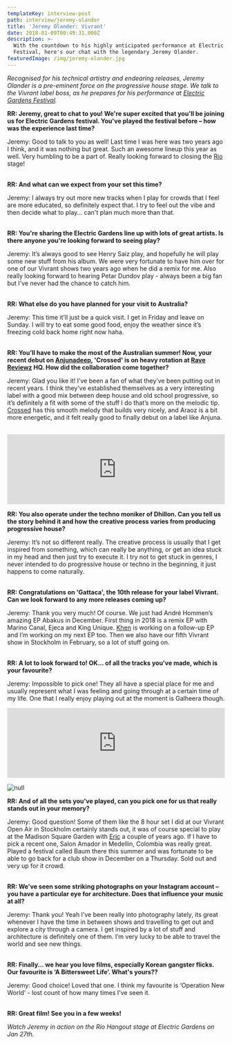 ```yaml
---
templateKey: interview-post
path: interview/jeremy-olander
title: 'Jeremy Olander: Vivrant'
date: 2018-01-09T00:49:31.000Z
description: >-
  With the countdown to his highly anticipated performance at Electric Gardens
  Festival, here's our chat with the legendary Jeremy Olander.
featuredImage: /img/jeremy-olander.jpg
---
```

_Recognised for his technical artistry and endearing releases, Jeremy Olander is a pre-eminent force on the progressive house stage. We talk to the Vivrant label boss, as he prepares for his performance at [Electric Gardens Festival](https://www.ravereviewz.net.au/interview/damian-gelle-electric-gardens/)._

**RR: Jeremy, great to chat to you! We're super excited that you'll be joining us for Electric Gardens festival. You've played the festival before – how was the experience last time?**

Jeremy: Good to talk to you as well! Last time I was here was two years ago I think, and it was nothing but great. Such an awesome lineup this year as well. Very humbling to be a part of. Really looking forward to closing the [Rio](https://magazine.ravereviewz.net/interview/ricky-cooper/) stage!
<br><br>

**RR: And what can we expect from your set this time?**

Jeremy: I always try out more new tracks when I play for crowds that I feel are more educated, so definitely expect that. I try to feel out the vibe and then decide what to play... can't plan much more than that.
<br><br>

**RR: You're sharing the Electric Gardens line up with lots of great artists. Is there anyone you're looking forward to seeing play?**

Jeremy: It’s always good to see Henry Saiz play, and hopefully he will play some new stuff from his album. We were very fortunate to have him over for one of our Vivrant shows two years ago when he did a remix for me. Also really looking forward to hearing Petar Dundov play - always been a big fan but I’ve never had the chance to catch him.
<br><br>

**RR: What else do you have planned for your visit to Australia?**

Jeremy: This time it’ll just be a quick visit. I get in Friday and leave on Sunday. I will try to eat some good food, enjoy the weather since it’s freezing cold back home right now haha.
<br><br>

**RR: You’ll have to make the most of the Australian summer! Now, your recent debut on **[**Anjunadeep**](https://www.facebook.com/anjunadeep)**, 'Crossed' is on heavy rotation at **[**Rave Reviewz**](https://www.ravereviewz.net/)** HQ. How did the collaboration come together?**

Jeremy: Glad you like it! I’ve been a fan of what they’ve been putting out in recent years. I think they’ve established themselves as a very interesting label with a good mix between deep house and old school progressive, so it’s definitely a fit with some of the stuff I do that’s more on the melodic tip. [Crossed](https://l.facebook.com/l.php?u=https%3A%2F%2Fwww.beatport.com%2Ftrack%2Fcrossed-original-mix%2F9949116&h=ATMgQ09FiY6LOv0mY2x4xP4IMVL0JeqImzBov6Qw8LkVEFRiTOLc-NcxCAgj53aB1wmP6EKf9audBt4jVCqhfRd4-14qTlLB_YtYRraQLvsjAZdUG5WRl8uv) has this smooth melody that builds very nicely, and Araoz is a bit more energetic, and it felt really good to finally debut on a label like Anjuna.
<br><br>

<iframe src="https://embed.beatport.com/?id=9949117&type=track" width="100%" height="162" frameborder="0" scrolling="no" style="max-width:600px;"></iframe>

**RR: You also operate under the techno moniker of Dhillon. Can you tell us the story behind it and how the creative process varies from producing progressive house?**

Jeremy: It’s not so different really. The creative process is usually that I get inspired from something, which can really be anything, or get an idea stuck in my head and then just try to execute it. I try not to get stuck in genres, I never intended to do progressive house or techno in the beginning, it just happens to come naturally.
<br><br>

**RR: Congratulations on 'Gattaca', the 10th release for your label Vivrant. Can we look forward to any more releases coming up?**

Jeremy: Thank you very much! Of course. We just had André Hommen’s amazing EP Abakus in December. First thing in 2018 is a remix EP with Marino Canal, Ejeca and King Unique. [Khen](https://www.facebook.com/ravereviewz/videos/536027060081648/) is working on a follow-up EP and I’m working on my next EP too. Then we also have our fifth Vivrant show in Stockholm in February, so a lot of stuff going on.
<br><br>

**RR: A lot to look forward to! OK... of all the tracks you've made, which is your favourite?**

Jeremy: Impossible to pick one! They all have a special place for me and usually represent what I was feeling and going through at a certain time of my life. One that I really enjoy playing out at the moment is Galheera though.

<iframe src="https://embed.beatport.com/?id=9804084&type=track" width="100%" height="162" frameborder="0" scrolling="no" style="max-width:600px;"></iframe>

![null](/img/26240756_568113143539706_3482597045067097714_o.jpg)

**RR: And of all the sets you've played, can you pick one for us that really stands out in your memory?**

Jeremy: Good question! Some of them like the 8 hour set I did at our Vivrant Open Air in Stockholm certainly stands out, it was of course special to play at the Madison Square Garden with [Eric](https://www.facebook.com/EricPrydzOfficial/) a couple of years ago. If I have to pick a recent one, Salon Amador in Medellin, Colombia was really great. Played a festival called Baum there this summer and was fortunate to be able to go back for a club show in December on a Thursday. Sold out and very up for it crowd.
<br><br>

**RR: We've seen some striking photographs on your Instagram account – you have a particular eye for architecture. Does that influence your music at all?**

Jeremy: Thank you! Yeah I’ve been really into photography lately, its great whenever I have the time in between shows and travelling to get out and explore a city through a camera. I get inspired by a lot of stuff and architecture is definitely one of them. I’m very lucky to be able to travel the world and see new things.
<br><br>

**RR: Finally... we hear you love films, especially Korean gangster flicks. Our favourite is ‘A Bittersweet Life’. What's yours??**

Jeremy: Good choice! Loved that one. I think my favourite is ‘Operation New World’ - lost count of how many times I’ve seen it.
<br><br>

**RR: Great film! See you in a few weeks!**

_Watch Jeremy in action on the Rio Hangout stage at Electric Gardens on Jan 27th._
